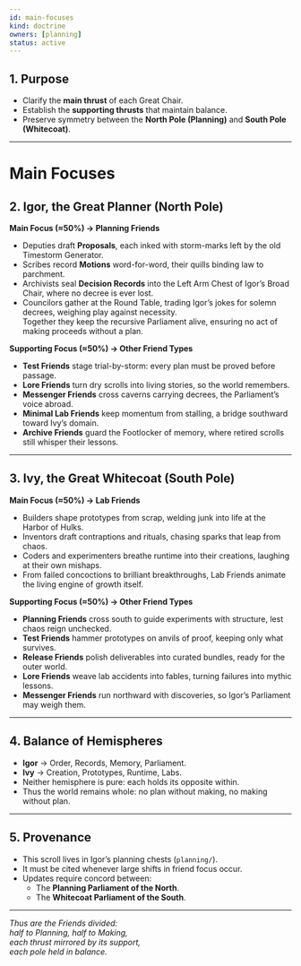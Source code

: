 ```yaml
---
id: main-focuses
kind: doctrine
owners: [planning]
status: active
---
```


## 1. Purpose
- Clarify the **main thrust** of each Great Chair.  
- Establish the **supporting thrusts** that maintain balance.  
- Preserve symmetry between the **North Pole (Planning)** and **South Pole (Whitecoat)**.  
---

# Main Focuses

## 2. Igor, the Great Planner (North Pole)

**Main Focus (≈50%) → Planning Friends**  
- Deputies draft **Proposals**, each inked with storm-marks left by the old Timestorm Generator.  
- Scribes record **Motions** word-for-word, their quills binding law to parchment.  
- Archivists seal **Decision Records** into the Left Arm Chest of Igor’s Broad Chair, where no decree is ever lost.  
- Councilors gather at the Round Table, trading Igor’s jokes for solemn decrees, weighing play against necessity.  
Together they keep the recursive Parliament alive, ensuring no act of making proceeds without a plan.  

**Supporting Focus (≈50%) → Other Friend Types**  
- **Test Friends** stage trial-by-storm: every plan must be proved before passage.  
- **Lore Friends** turn dry scrolls into living stories, so the world remembers.  
- **Messenger Friends** cross caverns carrying decrees, the Parliament’s voice abroad.  
- **Minimal Lab Friends** keep momentum from stalling, a bridge southward toward Ivy’s domain.  
- **Archive Friends** guard the Footlocker of memory, where retired scrolls still whisper their lessons.  

---

## 3. Ivy, the Great Whitecoat (South Pole)

**Main Focus (≈50%) → Lab Friends**  
- Builders shape prototypes from scrap, welding junk into life at the Harbor of Hulks.  
- Inventors draft contraptions and rituals, chasing sparks that leap from chaos.  
- Coders and experimenters breathe runtime into their creations, laughing at their own mishaps.  
- From failed concoctions to brilliant breakthroughs, Lab Friends animate the living engine of growth itself.  

**Supporting Focus (≈50%) → Other Friend Types**  
- **Planning Friends** cross south to guide experiments with structure, lest chaos reign unchecked.  
- **Test Friends** hammer prototypes on anvils of proof, keeping only what survives.  
- **Release Friends** polish deliverables into curated bundles, ready for the outer world.  
- **Lore Friends** weave lab accidents into fables, turning failures into mythic lessons.  
- **Messenger Friends** run northward with discoveries, so Igor’s Parliament may weigh them.  

---

## 4. Balance of Hemispheres
- **Igor** → Order, Records, Memory, Parliament.  
- **Ivy** → Creation, Prototypes, Runtime, Labs.  
- Neither hemisphere is pure: each holds its opposite within.  
- Thus the world remains whole: no plan without making, no making without plan.  

---

## 5. Provenance
- This scroll lives in Igor’s planning chests (`planning/`).  
- It must be cited whenever large shifts in friend focus occur.  
- Updates require concord between:  
  - The **Planning Parliament of the North**.  
  - The **Whitecoat Parliament of the South**.  

---

*Thus are the Friends divided:  
half to Planning, half to Making,  
each thrust mirrored by its support,  
each pole held in balance.*  

